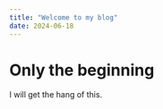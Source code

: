 ```yaml
---
title: "Welcome to my blog"
date: 2024-06-18
---
```


# Only the beginning

I will get the hang of this.
